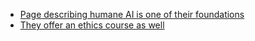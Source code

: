 - [Page describing humane AI is one of their foundations](https://www.aihub-noord.nl/bouwstenen/mensgerichte-ai/)
- [They offer an ethics course as well](https://www.aihub-noord.nl/cursussen/ai-cursus-ai-en-ethiek/)
